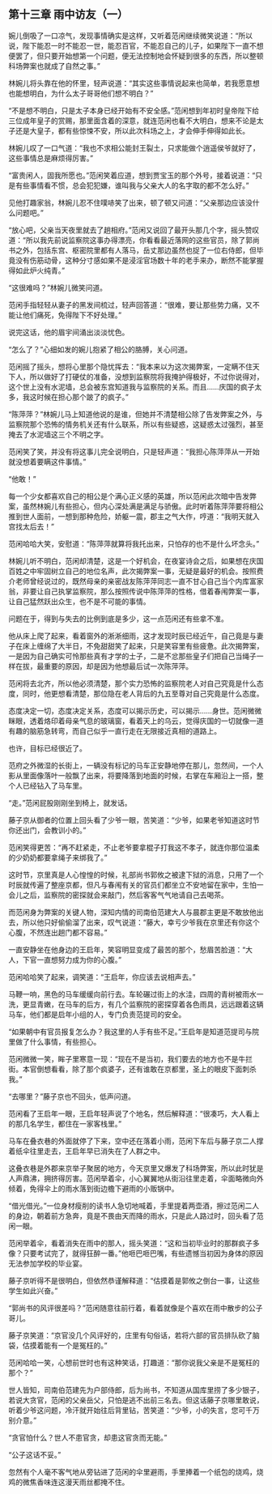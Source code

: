 ## 第十三章 **雨中访友（一）**

婉儿倒吸了一口凉气，发现事情确实是这样，又听着范闲继续微笑说道：“所以说，陛下能忍一时不能忍一世，能忍百官，不能忍自己的儿子，如果陛下一直不想便罢了，但只要开始想第一个问题，便无法控制地会怀疑到很多的东西，所以整顿科场弊案也就成了自然之事。”

林婉儿将头靠在他的怀里，轻声说道：“其实这些事情说起来也简单，若我愿意想也能想明白，为什么太子哥哥他们想不明白？”

“不是想不明白，只是太子本身已经开始有不安全感。”范闲想到年初时皇帝陛下给三位成年皇子的赏赐，那里面含着的深意，就连范闲也看不大明白，想来不论是太子还是大皇子，都有些惊悚不安，所以此次科场之上，才会伸手伸得如此长。

林婉儿叹了一口气道：“我也不求相公能封王裂土，只求能做个逍遥侯爷就好了，这些事情总是麻烦得厉害。”

“富贵闲人，固我所愿也。”范闲笑着应道，想到贾宝玉的那个外号，接着说道：“只是有些事情看不惯，总会犯犯嫌，谁叫我与父亲大人的名字取的都不怎么好。”

见他打趣家翁，林婉儿忍不住噗哧笑了出来，顿了顿又问道：“父亲那边应该没什么问题吧。”

“放心吧，父亲当天夜里就去了趟相府。”范闲又说回了最开头那几个字，摇头赞叹道：“所以我先前说监察院这事办得漂亮，你看看最近落网的这些官员，除了郭尚书之外，包括东宫、枢密院里都有人落马，岳丈那边虽然也捉了一位右侍郎，但毕竟没有伤筋动骨，这种分寸感如果不是浸淫官场数十年的老手来办，断然不能掌握得如此炉火纯青。”

“这很难吗？”林婉儿微笑问道。

范闲手指轻轻从妻子的黑发间梳过，轻声回答道：“很难，要让那些势力痛，又不能让他们痛死，免得陛下不好处理。”

说完这话，他的眉宇间涌出淡淡忧色。

“怎么了？”心细如发的婉儿抱紧了相公的胳膊，关心问道。

范闲摇了摇头，想将心里那个隐忧挥去：“我本来以为这次揭弊案，一定瞒不住天下人，所以做好了打硬仗的准备，没想到监察院将我掩护得极好，不过你说得对，这个世上没有水泥墙，总会被东宫知道我与监察院的关系。而且……庆国的疯子太多，我这时候在担心那个跛了的疯子。”

“陈萍萍？”林婉儿马上知道他说的是谁，但她并不清楚相公除了告发弊案之外，与监察院那个恐怖的情务机关还有什么联系，所以有些疑惑，这疑惑太过强烈，甚至掩去了水泥墙这三个不明之字。

范闲笑了笑，并没有将这事儿完全说明白，只是轻声道：“我担心陈萍萍从一开始就没想着要瞒这件事情。”

“他敢！”

每一个少女都喜欢自己的相公是个满心正义感的英雄，所以范闲此次暗中告发弊案，虽然林婉儿有些担心，但内心深处满是满足与骄傲。此时听着陈萍萍要将相公推到世人面前，一想到那种危险，娇躯一震，郡主之气大作，哼道：“我明天就入宫找太后去！”

范闲哈哈大笑，安慰道：“陈萍萍就算将我托出来，只怕存的也不是什么坏念头。”

林婉儿听不明白，范闲却清楚，这是一个好机会，在夜宴诗会之后，如果想在庆国百姓之中牢固树立自己的地位名声，此次揭弊案一事，无疑是最好的机会。按照费介老师曾经说过的，既然母亲的亲密战友陈萍萍同志一直不甘心自己当个内库富家翁，非要让自己执掌监察院，那么按照传说中陈萍萍的性格，借着春闱弊案一事，让自己猛然跃出众生，也不是不可能的事情。

问题在于，得到与失去的比例到底是多少，这一点范闲还有些拿不准。

他从床上爬了起来，看着窗外的淅淅细雨，这才发现时辰已经近午，自己竟是与妻子在床上缠绵了大半日，不免甜甜笑了起来，只是笑容里有些疲惫。此次揭弊案，一是因为自己确实可怜那些真有才学的士子，二是不忿那些皇子们把自己当绳子一样在拔，最重要的原因，却是因为他想最后试一次陈萍萍。

范闲将去北齐，所以他必须清楚，那个实力恐怖的监察院老人对自己究竟是什么态度，同时，他更想看清楚，那位隐在老人背后的九五至尊对自己究竟是什么态度。

态度决定一切，态度决定关系，态度可以揭示历史，可以揭示……身世。范闲微微眯眼，透着烙印着母亲气息的玻璃窗，看着天上的乌云，觉得庆国的一切就像一道有趣的脑筋急转弯，而自己似乎一直行走在无限接近真相的道路上。

也许，目标已经很近了。

范府之外微湿的长街上，一辆没有标记的马车正安静地停在那儿，忽然间，一个人影从里面像落叶一般飘了出来，将要降落到地面的时候，右掌在车厢沿上一搭，整个人已经钻入了马车里。

“走。”范闲屁股刚刚坐到椅上，就发话。

藤子京从御者的位置上回头看了少爷一眼，苦笑道：“少爷，如果老爷知道这时节你还出门，会教训小的。”

范闲笑得更苦：“再不赶紧走，不止老爷要拿棍子打我这不孝子，就连你那位温柔的少奶奶都要拿绳子来绑我了。”

这时节，京里真是人心惶惶的时候，礼部尚书郭攸之被逮下狱的消息，只用了一个时辰就传遍了整座京都，但凡与春闱有关的官员们都坐立不安地留在家中，生怕一会儿之后，监察院的密探就会来敲门，然后客客气气地请自己去喝茶。

而范闲身为弊案的关键人物，深知内情的司南伯范建大人与晨郡主更是不敢放他出去，所以他只好偷偷溜了出来，叹气说道：“藤大，幸亏少爷我在京里还有你这个心腹，不然连出趟门都不容易。”

一直安静坐在他身边的王启年，笑容明显变成了最苦的那个，愁眉苦脸道：“大人，下官一直想努力成为你的心腹。”

范闲哈哈笑了起来，调笑道：“王启年，你应该去说相声去。”

马鞭一响，黑色的马车缓缓向前行去。车轮碾过街上的水洼，四周的青树被雨水一洗，更显青嫩，在马车的后方，有几个监察院的密探穿着各色雨具，远远跟着这辆马车，他们都是启年小组的人，专门负责范提司的安全。

“如果朝中有官员报复怎么办？我这里的人手有些不足。”王启年是知道范提司与院里做了什么事情，有些担心。

范闲微微一笑，眸子里寒意一现：“现在不是当初，我们要去的地方也不是牛拦街。本官倒想看看，除了那个疯婆子，还有谁敢在京都里，圣上的眼皮下面刺杀我。”

“去哪里？”藤子京也不回头，低声问道。

范闲看了王启年一眼，王启年轻声说了个地名，然后解释道：“很凑巧，大人看上的那几名学生，都住在一家客栈里。”

马车在叠衣巷的外面就停了下来，空中还在落着小雨，范闲下车后与藤子京二人撑着纸伞往里走去，王启年早已消失在了人群之中。

这叠衣巷是外郡来京举子聚居的地方，今天京里又爆发了科场弊案，所以此时犹是人声鼎沸，拥挤得厉害。范闲举着伞，小心翼翼地从街沿往里走着，伞面略微向外倾着，免得伞上的雨水落到街边檐下避雨的小贩锅中。

“借光借光。”一位身材瘦削的读书人急切地喊着，手里提着两壶酒，擦过范闲二人的身边，朝着前方急奔，竟是不畏由天而降的雨水，只是此人路过时，回头看了范闲一眼。

范闲举着伞，看着消失在雨中的那人，摇头笑道：“这和当初毕业时的那群疯子多像？只要考试完了，就得狂醉一番。”他咂巴咂巴嘴，有些遗憾当初因为身体的原因无法参加学校的毕业宴。

藤子京听得不是很明白，但依然恭谨解释道：“估摸着是郭攸之倒台一事，让这些学生如此兴奋。”

“郭尚书的风评很差吗？”范闲随意往前行着，看着就像是个喜欢在雨中散步的公子哥儿。

藤子京笑道：“京官没几个风评好的，庄里有句俗话，若将六部的官员排队砍了脑袋，估摸着能有一个是冤枉的。”

范闲哈哈一笑，心想前世时也有这种笑话，打趣道：“那你说我父亲是不是冤枉的那个？”

世人皆知，司南伯范建先为户部侍郎，后为尚书，不知道从国库里捞了多少银子，若说大贪官，范闲的父亲岳父，只怕是逃不出前三名去。但这话藤子京哪里敢说，听着少爷这问题，冷汗就开始往后背里钻，苦笑道：“少爷，小的失言，您可千万别介意。”

“贪官怕什么？世人不患官贪，却患这官贪而无能。”

“公子这话不妥。”

忽然有个人毫不客气地从旁钻进了范闲的伞里避雨，手里捧着一个纸包的烧鸡，烧鸡的微焦香味连这漫天雨丝都掩不住。

